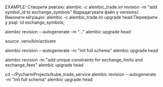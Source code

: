 EXAMPLE:
Створити ревізію:
alembic -c alembic_trade.ini revision -m "add symbol_id to exchange_symbols"
Відредагувати файл у versions/.
Виконати міграцію:
alembic -c alembic_trade.ini upgrade head
Перевірити у psql:
\d exchange_symbols;


alembic revision --autogenerate -m "..."
alembic upgrade head

source .venv/bin/activate

alembic revision --autogenerate -m "init full schema"
alembic upgrade head

alembic revision -m "add unique constraints for exchange_limits and exchange_fees"
alembic upgrade head


cd ~/PycharmProjects/kube_trade_service
alembic revision --autogenerate -m "init full schema"
alembic upgrade head
